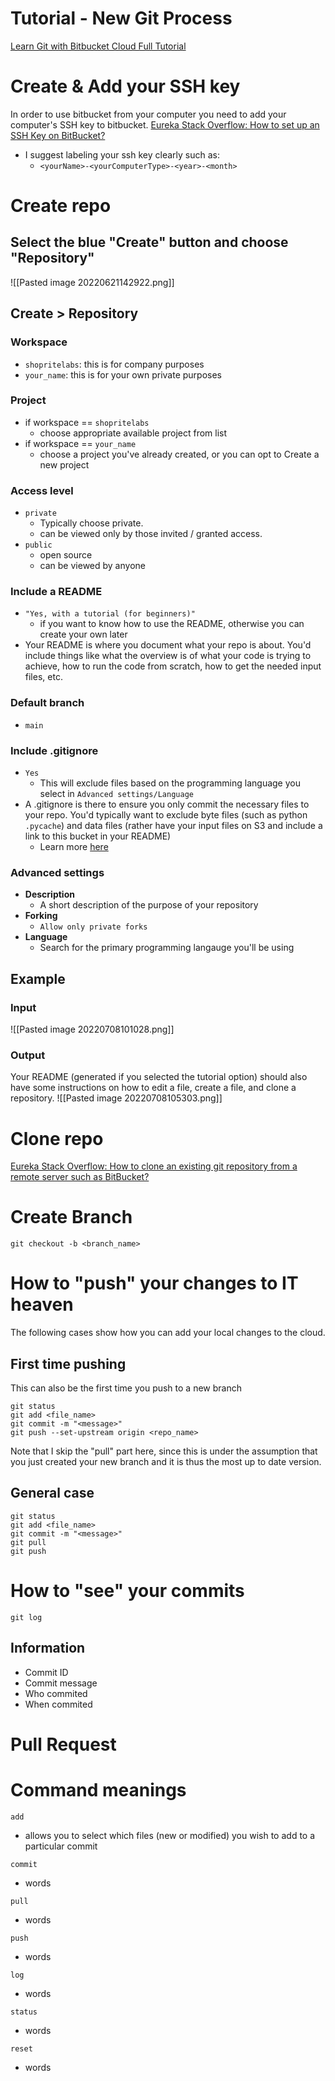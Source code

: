 # Tutorial - New Git Process

[Learn Git with Bitbucket Cloud Full Tutorial](https://www.atlassian.com/git/tutorials/learn-git-with-bitbucket-cloud)

# Create & Add your SSH key
In order to use bitbucket from your computer you need to add your computer's SSH key to bitbucket.
[Eureka Stack Overflow: How to set up an SSH Key on BitBucket?](https://stackoverflow.com/c/shoprite-eureka/questions/158)
* I suggest labeling your ssh key clearly such as:
	*  `<yourName>-<yourComputerType>-<year>-<month>`

# Create repo
## Select the blue "Create" button and choose "Repository"
![[Pasted image 20220621142922.png]]

## Create > Repository
### Workspace
*  `shopritelabs`: this is for company purposes
*  `your_name`: this is for your own private purposes

### Project
* if workspace == `shopritelabs`
	* choose appropriate available project from list
* if workspace == `your_name`
	* choose a project you've already created, or you can opt to Create a new project

### Access level
* `private`
	* Typically choose private.
	* can be viewed only by those invited / granted access.
* `public`
	* open source
	* can be viewed by anyone

### Include a README
* `"Yes, with a tutorial (for beginners)"`
	* if you want to know how to use the README, otherwise you can create your own later
* Your README is where you document what your repo is about. You'd include things like what the overview is of what your code is trying to achieve, how to run the code from scratch, how to get the needed input files, etc.

### Default branch
* `main` 

### Include .gitignore
* `Yes`
	* This will exclude files based on the programming language you select in  `Advanced settings/Language`
* A .gitignore is there to ensure you only commit the necessary files to your repo. You'd typically want to exclude byte files (such as python `.pycache`) and data files (rather have your input files on S3 and include a link to this bucket in your README)
	* Learn more [here](https://www.atlassian.com/git/tutorials/saving-changes/gitignore)

### Advanced settings
* **Description**
	* A short description of the purpose of your repository
* **Forking**
	* `Allow only private forks`
* **Language**
	* Search for the primary programming langauge you'll be using

## Example 
### Input
![[Pasted image 20220708101028.png]]

### Output
Your README (generated if you selected the tutorial option) should also have some instructions on how to edit a file, create a file, and clone a repository.
![[Pasted image 20220708105303.png]]
# Clone repo
[Eureka Stack Overflow: How to clone an existing git repository from a remote server such as BitBucket?](https://stackoverflow.com/c/shoprite-eureka/questions/157)




# Create Branch
```shell
git checkout -b <branch_name>
```

# How to "push" your changes to IT heaven
The following cases show how you can add your local changes to the cloud.

## First time pushing
This can also be the first time you push to a new branch
```shell
git status
git add <file_name>
git commit -m "<message>"
git push --set-upstream origin <repo_name>
```
Note that I skip the "pull" part here, since this is under the assumption that you just created your new branch and it is thus the most up to date version.

## General case
```shell
git status
git add <file_name>
git commit -m "<message>"
git pull
git push
```

# How to "see" your commits
```shell
git log
```
## Information
* Commit ID
* Commit message
* Who commited
* When commited

# Pull Request


# Command meanings
`add`
* allows you to select which files (new or modified) you wish to add to a particular commit

`commit`
* words

`pull`
* words

`push`
* words

`log`
* words

`status`
* words

`reset`
* words


